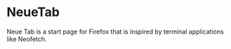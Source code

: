 # NeueTab
 Neue Tab is a start page for Firefox that is inspired by terminal applications like Neofetch.